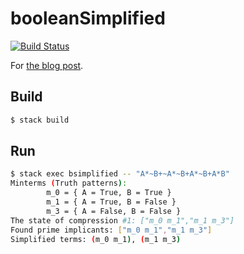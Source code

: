 # booleanSimplified

[![Build Status](https://travis-ci.org/falgon/bsimplified.svg?branch=master)](https://travis-ci.org/falgon/bsimplified)

For [the blog post](https://falgon.github.io/roki.log/posts/2019/%205%E6%9C%88/29/BooleanAlgebra/).

## Build

```bash
$ stack build
```

## Run

```bash
$ stack exec bsimplified -- "A*~B+~A*~B+A*~B+A*B"
Minterms (Truth patterns):
        m_0 = { A = True, B = True }
        m_1 = { A = True, B = False }
        m_3 = { A = False, B = False }
The state of compression #1: ["m_0 m_1","m_1 m_3"]
Found prime implicants: ["m_0 m_1","m_1 m_3"]
Simplified terms: (m_0 m_1), (m_1 m_3)
```

